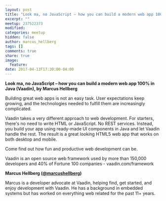 ```yaml
---
layout: post
title: "Look ma, no JavaScript – how you can build a modern web app 100% in Java (Vaadin), by Marcus Hellberg"
excerpt: ""
meetup: 237522373
modified:
categories: meetup
hidden: false
author: marcus_hellberg
tags: []
comments: true
share: true
image:
  feature:
date: 2017-04-13T17:30:00-04:00
---
```


__Look ma, no JavaScript – how you can build a modern web app 100% in Java (Vaadin), by Marcus Hellberg__

Building great web apps is not an easy task. User expectations keep growing, and the technologies needed to fulfill them are increasingly complicated. 

Vaadin takes a very different approach to web development. For starters, there's no need to write HTML or JavaScript. No REST services. Instead, you build your app using ready-made UI components in Java and let Vaadin handle the rest. The result is a great looking HTML5 web app that works on both desktop and mobile. 

Come find out how fun and productive web development can be. 

Vaadin is an open source web framework used by more than 150,000 developers and 40% of Fortune 100 companies - vaadin.com/framework

__Marcus Hellberg ([@marcushellberg](https://twitter.com/marcushellberg))__

Marcus is a developer advocate at Vaadin, helping find, get started, and enjoy development with Vaadin. He has a background in embedded systems but has worked on everything web related for the past 11+ years.
